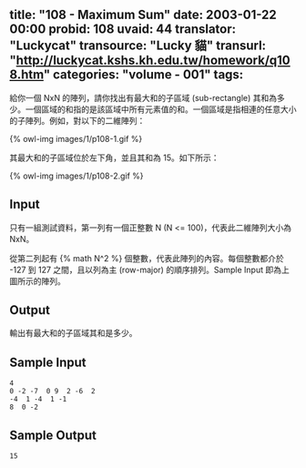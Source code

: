title: "108 - Maximum Sum"
date: 2003-01-22 00:00
probid: 108
uvaid: 44
translator: "Luckycat"
transource: "Lucky 貓"
transurl: "http://luckycat.kshs.kh.edu.tw/homework/q108.htm"
categories: "volume - 001"
tags:
---

給你一個 NxN 的陣列，請你找出有最大和的子區域 (sub-rectangle) 其和為多少。一個區域的和指的是該區域中所有元素值的和。一個區域是指相連的任意大小的子陣列。例如，對以下的二維陣列：

{% owl-img images/1/p108-1.gif %}

其最大和的子區域位於左下角，並且其和為 15。如下所示：

{% owl-img images/1/p108-2.gif %}

<!-- more -->

## Input ##

只有一組測試資料，第一列有一個正整數 N (N <= 100)，代表此二維陣列大小為 NxN。

從第二列起有 {% math N^2 %} 個整數，代表此陣列的內容。每個整數都介於 -127 到 127 之間，且以列為主 (row-major) 的順序排列。Sample Input 即為上圖所示的陣列。

## Output ##

輸出有最大和的子區域其和是多少。

## Sample Input ##

	4
	0 -2 -7  0 9  2 -6  2
	-4  1 -4  1 -1
	8  0 -2

## Sample Output ##

	15